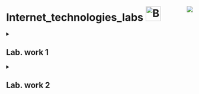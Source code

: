 # Internet_technologies_labs <a href="https://emoji.gg/emoji/8557-bouncingsylveon"><img src="https://cdn3.emoji.gg/emojis/4429-catspin.gif" width="40px" height="40зx" alt="BouncingSylveon"></a><img align="right" src="https://hits.seeyoufarm.com/api/count/incr/badge.svg?url=https%3A%2F%2Fgithub.com%2FE-Kozyreva%2Finternet_technologies_labs%2Ftree%2Fmain&count_bg=%23FD7E14&title_bg=%23FFC107&icon=codacy.svg&icon_color=%23FFFFFF&title=%E3%85%A4&edge_flat=false"/>

<details><summary><h2>Lab. work 1</h2></summary>
Создайте страницу, содержащую элемент canvas. С этим элементом должны быть связаны функция «рисования» квадратов, работающая следующим образом. Если нажать клавишу мыши на элементе, затем продвинуть мышь в сторону и отпустить, должен быть нарисован квадрат с центром в первой точке (точке нажатия клавиши мыши) и углом во второй точке (точке, где клавиша мыши была отпущена). Предполагается, что первая и вторая точки не находятся на одной горизонтали или вертикали.
</details>

<details><summary><h2>Lab. work 2</h2></summary>
Разработать веб-приложение, позволяющее контролировать процесс выдачи книг в библиотеке. Работа пользователя начинается со страницы, на которой он может искать нужные ему книги в библиотечном фонде. Каждая книга в нашей библиотеке представлена следующими реквизитами:

- Код ISBN
- Список авторов (автор представляется фамилией и инициалами)
- Код издания
- Издательство
- Наименование книги

Данные о библиотечном фонде должны загружаться в систему из файлов формата JSON (формат разработать самостоятельно). Одной и той же книги в библиотеке может быть несколько экземпляров. Пользователь должен иметь возможность осуществить поиск книги по любому из этих реквизитов. В случае, если поиск был успешен, система выводит список всех книг, удовлетворяющих критерию поиска с указанием текущего количества экземпляров, которое ест в библиотеке. Если все экземпляры данной книги на руках, будет выведена строка с указанием 0 в качестве количества доступных экземпляров. Пользователь выбирает нужную ему книгу (считаем, что пользователь не может взять более одной книги за раз) и получает ее (количество доступных экземпляров при этом уменьшается). При этом в системе фиксируется дата взятия книги пользователем и дата, когда пользователь должен книгу вернуть (в нашей библиотеке мы выдаем книги максимум на 20 календарных дней). В момент, когда пользователь возвращает книгу, он заходит на соответствующую страницу приложения и выбирает среди списка не  сданных книг ту книгу, которую он сдает. В этот момент количество доступных экземпляров увеличивается. Дополнительно: добавить возможность авторизации пользователей и наличие «личного кабинета», в котором читатель видит свои книги, которые находятся у него на руках, и при сдаче выбирает их. Кроме того, на первой странице системы выводится «антирейтинг» читателей – тех, кто чаще всего не вовремя сдает книги.
</details>
